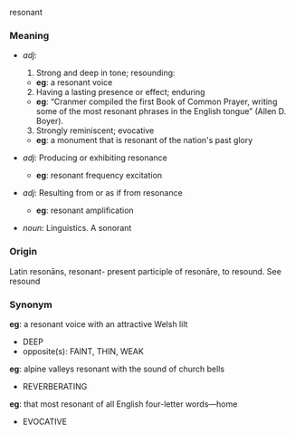 resonant
### Meaning
+ _adj_:
   1. Strong and deep in tone; resounding:
    + __eg__: a resonant voice
   2. Having a lasting presence or effect; enduring
    + __eg__: “Cranmer compiled the first Book of Common Prayer, writing some of the most resonant phrases in the English tongue” (Allen D. Boyer).
   3. Strongly reminiscent; evocative
    + __eg__: a monument that is resonant of the nation's past glory
+ _adj_: Producing or exhibiting resonance
    + __eg__: resonant frequency excitation
+ _adj_: Resulting from or as if from resonance
    + __eg__: resonant amplification

+ _noun_: Linguistics. A sonorant

### Origin

Latin resonāns, resonant- present participle of resonāre, to resound. See resound

### Synonym

__eg__: a resonant voice with an attractive Welsh lilt

+ DEEP
+ opposite(s): FAINT, THIN, WEAK

__eg__: alpine valleys resonant with the sound of church bells

+ REVERBERATING

__eg__: that most resonant of all English four-letter words—home

+ EVOCATIVE


